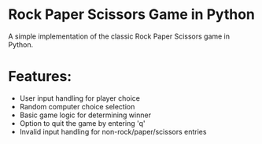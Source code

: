 # Rock Paper Scissors Game in Python

A simple implementation of the classic Rock Paper Scissors game in Python.

# Features:

- User input handling for player choice
- Random computer choice selection
- Basic game logic for determining winner
- Option to quit the game by entering 'q'
- Invalid input handling for non-rock/paper/scissors entries
